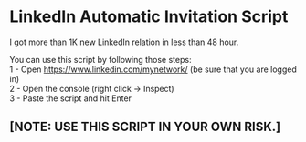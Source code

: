 # LinkedIn Automatic Invitation Script
I got more than 1K new LinkedIn relation in less than 48 hour.

You can use this script by following those steps:  
1 - Open https://www.linkedin.com/mynetwork/ (be sure that you are logged in)  
2 - Open the console (right click -> Inspect)  
3 - Paste the script and hit Enter

## [**NOTE:** USE THIS SCRIPT IN YOUR OWN RISK.]
